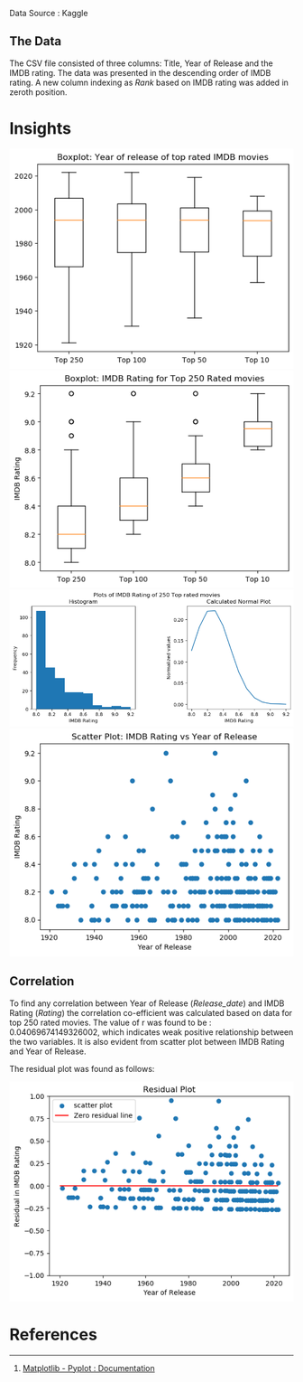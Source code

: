 Data Source : Kaggle

## The Data
The CSV file consisted of three columns: Title, Year of Release and the IMDB rating. The data was presented in the descending order of IMDB rating. A new column indexing as *Rank* based on IMDB rating was added in zeroth position.

# Insights

![Boxplot year](images/boxplot_year.png)  
![Boxplot rating](images/boxplot_rating.png)  
![Histogram rating](images/hist_combo.png)  
![Scatterplot: rating vs year](images/scatter.png)  

## Correlation

To find any correlation between Year of Release (*Release_date*) and IMDB Rating (*Rating*) the correlation co-efficient was calculated based on data for top 250 rated movies. The value of r was found to be : 0.04069674149326002, which indicates weak positive relationship between the two variables. It is also evident from scatter plot between IMDB Rating and Year of Release.

The residual plot was found as follows:

![Residual plot](images/residual.png)

# References
--------------
1. [Matplotlib - Pyplot : Documentation ](https://matplotlib.org/3.5.3/api/pyplot_summary.html)
